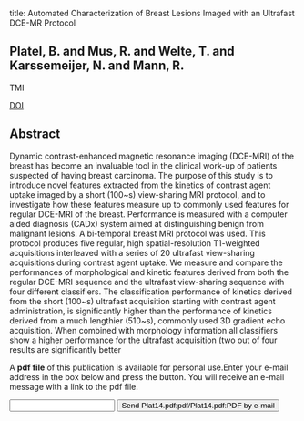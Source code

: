 title: Automated Characterization of Breast Lesions Imaged with an Ultrafast DCE-MR Protocol

## Platel, B. and Mus, R. and Welte, T. and Karssemeijer, N. and Mann, R.
TMI

<a href="https://doi.org/10.1109/TMI.2013.2281984">DOI</a>

## Abstract
Dynamic contrast-enhanced magnetic resonance imaging (DCE-MRI) of the breast has become an invaluable tool in the clinical work-up of patients suspected of having breast carcinoma. The purpose of this study is to introduce novel features extracted from the kinetics of contrast agent uptake imaged by a short (100~s) view-sharing MRI protocol, and to investigate how these features measure up to commonly used features for regular DCE-MRI of the breast. Performance is measured with a computer aided diagnosis (CADx) system aimed at distinguishing benign from malignant lesions. A bi-temporal breast MRI protocol was used. This protocol produces five regular, high spatial-resolution T1-weighted acquisitions interleaved with a series of 20 ultrafast view-sharing acquisitions during contrast agent uptake. We measure and compare the performances of morphological and kinetic features derived from both the regular DCE-MRI sequence and the ultrafast view-sharing sequence with four different classifiers. The classification performance of kinetics derived from the short (100~s) ultrafast acquisition starting with contrast agent administration, is significantly higher than the performance of kinetics derived from a much lengthier (510~s), commonly used 3D gradient echo acquisition. When combined with morphology information all classifiers show a higher performance for the ultrafast acquisition (two out of four results are significantly better

A <b>pdf file</b> of this publication is available for personal use.Enter your e-mail address in the box below and press the button. You will receive an e-mail message with a link to the pdf file.
<form action="sender.php">  <input type="text" name="email">  <input type="submit" value="Send Plat14.pdf:pdf/Plat14.pdf:PDF by e-mail"></form>